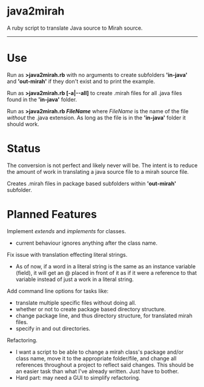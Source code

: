 # java2mirah
A ruby script to translate Java source to Mirah source.

----

Use
===
Run as __>java2mirah.rb__ with no arguments to create subfolders __'in-java'__ and __'out-mirah'__ if they don't exist and to print the example.

Run as __>java2mirah.rb [-a|--all]__ to create .mirah files for all .java files found in the __'in-java'__ folder.

Run as __>java2mirah.rb *FileName*__ where *FileName* is the name of the file *without* the .java extension.
As long as the file is in the __'in-java'__ folder it should work.

Status
======
The conversion is not perfect and likely never will be.  The intent is to reduce the amount of work in translating a java source file to a mirah source file.

Creates .mirah files in package based subfolders within __'out-mirah'__ subfolder.

Planned Features
================
Implement *extends* and *implements* for classes.
* current behaviour ignores anything after the class name.

Fix issue with translation effecting literal strings.
* As of now, if a word in a literal string is the same as an instance variable (field), it will get an @ placed in front of it as if it were a reference to that variable instead of just a work in a literal string.

Add command line options for tasks like:
* translate multiple specific files without doing all.
* whether or not to create package based directory structure.
* change package line, and thus directory structure, for translated mirah files.
* specify in and out directories.

Refactoring.
* I want a script to be able to change a mirah class's package and/or class name, move it to the appropriate folder/file, and change all references throughout a project to reflect said changes. This should be an easier task than what I've already written.  Just have to bother.
* Hard part: may need a GUI to simplify refactoring.
